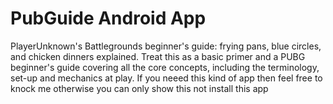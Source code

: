 # PubGuide Android App
PlayerUnknown's Battlegrounds beginner's guide: frying pans, blue circles,
and chicken dinners explained.
Treat this as a basic primer and a PUBG beginner's guide covering all the core concepts,
including the terminology, set-up and mechanics at play.
If you neeed this kind of app then feel free to knock me otherwise you can only show this not install this app
